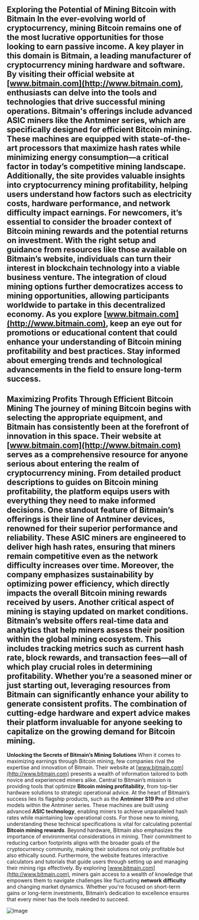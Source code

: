 **Exploring the Potential of Mining Bitcoin with Bitmain**
In the ever-evolving world of cryptocurrency, mining Bitcoin remains one of the most lucrative opportunities for those looking to earn passive income. A key player in this domain is **Bitmain**, a leading manufacturer of cryptocurrency mining hardware and software. By visiting their official website at [www.bitmain.com](http://www.bitmain.com), enthusiasts can delve into the tools and technologies that drive successful mining operations.
Bitmain's offerings include advanced **ASIC miners** like the Antminer series, which are specifically designed for efficient Bitcoin mining. These machines are equipped with state-of-the-art processors that maximize hash rates while minimizing energy consumption—a critical factor in today’s competitive mining landscape. Additionally, the site provides valuable insights into **cryptocurrency mining profitability**, helping users understand how factors such as electricity costs, hardware performance, and network difficulty impact earnings.
For newcomers, it’s essential to consider the broader context of **Bitcoin mining rewards** and the potential returns on investment. With the right setup and guidance from resources like those available on Bitmain’s website, individuals can turn their interest in blockchain technology into a viable business venture. The integration of cloud mining options further democratizes access to mining opportunities, allowing participants worldwide to partake in this decentralized economy.
As you explore [www.bitmain.com](http://www.bitmain.com), keep an eye out for promotions or educational content that could enhance your understanding of **Bitcoin mining profitability** and best practices. Stay informed about emerging trends and technological advancements in the field to ensure long-term success.
---
**Maximizing Profits Through Efficient Bitcoin Mining**
The journey of mining Bitcoin begins with selecting the appropriate equipment, and Bitmain has consistently been at the forefront of innovation in this space. Their website at [www.bitmain.com](http://www.bitmain.com) serves as a comprehensive resource for anyone serious about entering the realm of cryptocurrency mining. From detailed product descriptions to guides on **Bitcoin mining profitability**, the platform equips users with everything they need to make informed decisions.
One standout feature of Bitmain’s offerings is their line of **Antminer devices**, renowned for their superior performance and reliability. These ASIC miners are engineered to deliver high hash rates, ensuring that miners remain competitive even as the **network difficulty** increases over time. Moreover, the company emphasizes sustainability by optimizing power efficiency, which directly impacts the overall **Bitcoin mining rewards** received by users.
Another critical aspect of mining is staying updated on market conditions. Bitmain’s website offers real-time data and analytics that help miners assess their position within the global mining ecosystem. This includes tracking metrics such as current **hash rate**, block rewards, and transaction fees—all of which play crucial roles in determining profitability.
Whether you’re a seasoned miner or just starting out, leveraging resources from Bitmain can significantly enhance your ability to generate consistent profits. The combination of cutting-edge hardware and expert advice makes their platform invaluable for anyone seeking to capitalize on the growing demand for Bitcoin mining.
---
**Unlocking the Secrets of Bitmain’s Mining Solutions**
When it comes to maximizing earnings through Bitcoin mining, few companies rival the expertise and innovation of Bitmain. Their website at [www.bitmain.com](http://www.bitmain.com) presents a wealth of information tailored to both novice and experienced miners alike. Central to Bitmain’s mission is providing tools that optimize **Bitcoin mining profitability**, from top-tier hardware solutions to strategic operational advice.
At the heart of Bitmain’s success lies its flagship products, such as the **Antminer S19 Pro** and other models within the Antminer series. These machines are built using advanced **ASIC technology**, enabling miners to achieve unparalleled hash rates while maintaining low operational costs. For those new to mining, understanding these technical specifications is vital for calculating potential **Bitcoin mining rewards**.
Beyond hardware, Bitmain also emphasizes the importance of environmental considerations in mining. Their commitment to reducing carbon footprints aligns with the broader goals of the cryptocurrency community, making their solutions not only profitable but also ethically sound. Furthermore, the website features interactive calculators and tutorials that guide users through setting up and managing their mining rigs effectively.
By exploring [www.bitmain.com](http://www.bitmain.com), miners gain access to a wealth of knowledge that empowers them to navigate challenges like fluctuating **network difficulty** and changing market dynamics. Whether you're focused on short-term gains or long-term investments, Bitmain’s dedication to excellence ensures that every miner has the tools needed to succeed.

![Image](https://github.com/user-attachments/assets/d7419ec9-dc67-403f-bf28-8faea5f1f74f)
